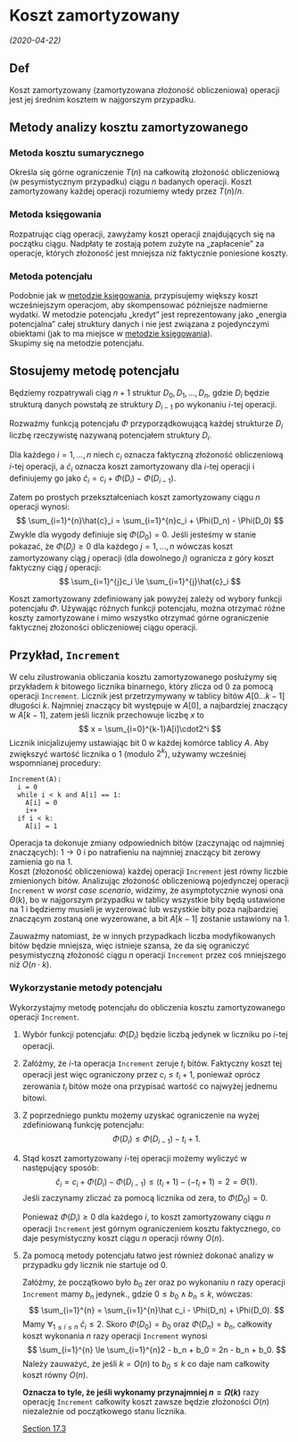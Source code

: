 # Koszt zamortyzowany
*(2020-04-22)*

## $\text {Def}$

Koszt zamortyzowany (zamortyzowana złożoność obliczeniowa) operacji jest jej średnim kosztem w najgorszym przypadku.

## Metody analizy kosztu zamortyzowanego

### Metoda kosztu sumarycznego

Określa się górne ograniczenie $T(n)$ na całkowitą złożoność obliczeniową (w pesymistycznym przypadku) ciągu $n$ badanych operacji. Koszt zamortyzowany każdej operacji rozumiemy wtedy przez $T(n)/n$.

### Metoda księgowania

Rozpatrując ciąg operacji, zawyżamy koszt operacji znajdujących się na początku ciągu. Nadpłaty te zostają potem zużyte na „zapłacenie” za operacje, których złożoność jest mniejsza niż faktycznie poniesione koszty.

### Metoda potencjału

Podobnie jak w [metodzie księgowania](#metoda-ksi%c4%99gowania), przypisujemy większy koszt wcześniejszym operacjom, aby skompensować późniejsze nadmierne wydatki. W metodzie potencjału „kredyt” jest reprezentowany jako „energia potencjalna” całej struktury danych i nie jest związana z pojedynczymi obiektami (jak to ma miejsce w [metodzie księgowania](#metoda-ksi%c4%99gowania)).\
Skupimy się na metodzie potencjału.

## Stosujemy metodę potencjału

Będziemy rozpatrywali ciąg $n+1$ struktur $D_0,D_1,\dots,D_n$, gdzie $D_i$ będzie strukturą danych powstałą ze struktury $D_{i-1}$ po wykonaniu $i$-tej operacji.

Rozważmy funkcją potencjału $\Phi$ przyporządkowującą każdej strukturze $D_i$ liczbę rzeczywistę nazywaną potencjałem struktury $D_i$.

Dla każdego $i = 1,\dots,n$ niech $c_i$ oznacza faktyczną złożoność obliczeniową $i$-tej operacji, a $\hat c_i$ oznacza koszt zamortyzowany dla $i$-tej operacji i definiujemy go jako $\hat c_i = c_i + \Phi(D_i) - \Phi(D_{i-1})$.

Zatem po prostych przekształceniach koszt zamortyzowany ciągu $n$ operacji wynosi:
$$
\sum_{i=1}^{n}\hat{c}_i = \sum_{i=1}^{n}c_i + \Phi(D_n) - \Phi(D_0)
$$
Zwykle dla wygody definiuje się $\Phi(D_0) = 0$. Jeśli jesteśmy w stanie pokazać, że $\Phi(D_j) \ge 0$ dla każdego $j =1,\dots,n$ wówczas koszt zamortyzowany ciąg $j$ operacji (dla dowolnego $j$) ogranicza z góry koszt faktyczny ciąg $j$ operacji:
$$
\sum_{i=1}^{j}c_i \le \sum_{i=1}^{j}\hat{c}_i
$$

Koszt zamortyzowany zdefiniowany jak powyżej zależy od wybory funkcji potencjału $\Phi$. Używając różnych funkcji potencjału, można otrzymać różne koszty zamortyzowane i mimo wszystko otrzymać górne ograniczenie faktycznej złożoności obliczeniowej ciągu operacji.

## Przykład, `Increment`

W celu zilustrowania obliczania kosztu zamortyzowanego posłużymy się przykładem $k$ bitowego licznika binarnego, który zlicza od $0$ za pomocą operacji `Increment`. Licznik jest przetrzymywany w tablicy bitów $A[0\dots k-1]$ długości $k$. Najmniej znaczący bit występuje w $A[0]$, a najbardziej znaczący w $A[k-1]$, zatem jeśli licznik przechowuje liczbę $x$ to
$$
x = \sum_{i=0}^{k-1}A[i]\cdot2^i
$$
Licznik inicjalizujemy ustawiając bit $0$ w każdej komórce tablicy $A$. Aby zwiększyć wartość licznika o $1$ (modulo $2^k$), używamy wcześniej wspomnianej procedury:
```
Increment(A):
  i = 0
  while i < k and A[i] == 1:
    A[i] = 0
    i++
  if i < k:
    A[i] = 1
```
Operacja ta dokonuje zmiany odpowiednich bitów (zaczynając od najmniej znaczących): $1\to0$ i po natrafieniu na najmniej znaczący bit zerowy zamienia go na $1$.\
Koszt (złożoność obliczeniowa) każdej operacji `Increment` jest równy liczbie zmienionych bitów. Analizując złożoność obliczeniową pojedynczej operacji `Increment` w *worst case scenario*, widzimy, że asymptotycznie wynosi ona $\Theta(k)$, bo w najgorszym przypadku w tablicy wszystkie bity będą ustawione na $1$ i będziemy musieli je wyzerować lub wszystkie bity poza najbardziej znaczącym zostaną one wyzerowane, a bit $A[k-1]$ zostanie ustawiony na $1$.

Zauważmy natomiast, że w innych przypadkach liczba modyfikowanych bitów będzie mniejsza, więc istnieje szansa, że da się ograniczyć pesymistyczną złożoność ciągu $n$ operacji `Increment` przez coś mniejszego niż $O(n\cdot k)$.

### Wykorzystanie metody potencjału

Wykorzystajmy metodę potencjału do obliczenia kosztu zamortyzowanego operacji `Increment`.

1. Wybór funkcji potencjału: $\Phi(D_i)$ będzie liczbą jedynek w liczniku po $i$-tej operacji.
2. Załóżmy, że $i$-ta operacja `Increment` zeruje $t_i$ bitów. Faktyczny koszt tej operacji jest więc ograniczony przez $c_i \le t_i + 1$, ponieważ oprócz zerowania $t_i$ bitów może ona przypisać wartość co najwyżej jednemu bitowi.
3. Z poprzedniego punktu możemy uzyskać ograniczenie na wyżej zdefiniowaną funkcję potencjału:
    $$
    \Phi(D_i) \le \Phi(D_{i-1}) - t_i + 1.
    $$
4. Stąd koszt zamortyzowany $i$-tej operacji możemy wyliczyć w następujący sposób:
    $$
    \hat c_i = c_i + \Phi(D_i) - \Phi(D_{i-1}) \le (t_i + 1) - (-t_i + 1) = 2 = \Theta(1).
    $$
    Jeśli zaczynamy zliczać za pomocą licznika od zera, to $\Phi(D_0) = 0$.

    Ponieważ $\Phi(D_i) \ge 0$ dla każdego $i$, to koszt zamortyzowany ciągu $n$ operacji `Increment` jest górnym ograniczeniem kosztu faktycznego, co daje pesymistyczny koszt ciągu $n$ operacji równy $O(n)$.
5. Za pomocą metody potencjału łatwo jest również dokonać analizy w przypadku gdy licznik nie startuje od $0$.

    Załóżmy, że początkowo było $b_0$ zer oraz po wykonaniu $n$ razy operacji `Increment` mamy $b_n$ jedynek., gdzie $0 \le b_0 \land b_n \le k$, wówczas:
    $$
    \sum_{i=1}^{n} = \sum_{i=1}^{n}\hat c_i - \Phi(D_n) + \Phi(D_0).
    $$
    Mamy $\forall_{1\le i\le n}~ \hat c_i \le 2$. Skoro $\Phi(D_0) = b_0$ oraz $\Phi(D_n) = b_n$, całkowity koszt wykonania $n$ razy operacji `Increment` wynosi
    $$
    \sum_{i=1}^{n} \le \sum_{i=1}^{n}2 - b_n + b_0 = 2n - b_n + b_0.
    $$
    Należy zauważyć, że jeśli $k = O(n)$ to $b_0 \le k$ co daje nam całkowity koszt równy $O(n)$.

    **Oznacza to tyle, że jeśli wykonamy przynajmniej $n=\Omega(k)$** razy operację `Increment` całkowity koszt zawsze będzie złożoności $O(n)$ niezależnie od początkowego stanu licznika.

    [Section 17.3](https://web.ist.utl.pt/~fabio.ferreira/material/asa/clrs.pdf)



